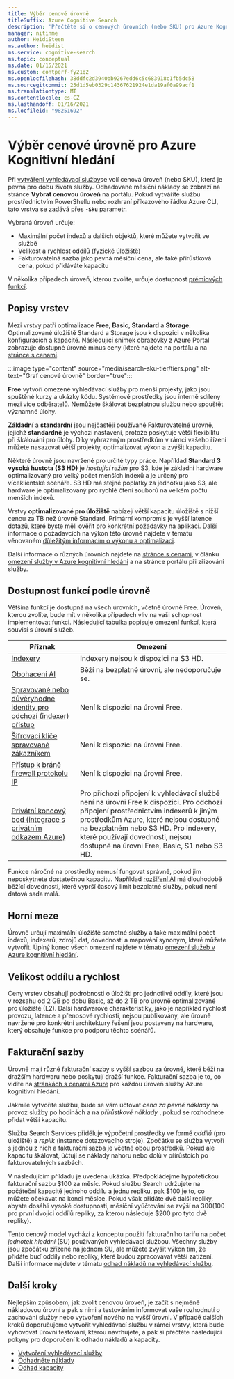 ```yaml
---
title: Výběr cenové úrovně
titleSuffix: Azure Cognitive Search
description: 'Přečtěte si o cenových úrovních (nebo SKU) pro Azure Kognitivní hledání. Vyhledávací službu je možné zřídit na těchto úrovních: Free, Basic a Standard. Úroveň Standard je k dispozici v různých konfiguracích prostředků a úrovních kapacity.'
manager: nitinme
author: HeidiSteen
ms.author: heidist
ms.service: cognitive-search
ms.topic: conceptual
ms.date: 01/15/2021
ms.custom: contperf-fy21q2
ms.openlocfilehash: 38ddfc2d3940bb9267edd6c5c683918c1fb5dc58
ms.sourcegitcommit: 25d1d5eb0329c14367621924e1da19af0a99acf1
ms.translationtype: MT
ms.contentlocale: cs-CZ
ms.lasthandoff: 01/16/2021
ms.locfileid: "98251692"
---
```

# <a name="choose-a-pricing-tier-for-azure-cognitive-search"></a>Výběr cenové úrovně pro Azure Kognitivní hledání

Při [vytváření vyhledávací služby](search-create-service-portal.md)se volí cenová úroveň (nebo SKU), která je pevná pro dobu života služby. Odhadované měsíční náklady se zobrazí na stránce **Vybrat cenovou úroveň** na portálu. Pokud vytváříte službu prostřednictvím PowerShellu nebo rozhraní příkazového řádku Azure CLI, tato vrstva se zadává přes **`-Sku`** parametr.

Vybraná úroveň určuje:

+ Maximální počet indexů a dalších objektů, které můžete vytvořit ve službě
+ Velikost a rychlost oddílů (fyzické úložiště)
+ Fakturovatelná sazba jako pevná měsíční cena, ale také přírůstková cena, pokud přidáváte kapacitu

V několika případech úroveň, kterou zvolíte, určuje dostupnost [prémiových funkcí](#premium-features).

## <a name="tier-descriptions"></a>Popisy vrstev

Mezi vrstvy patří optimalizace **Free**, **Basic**, **Standard** a **Storage**. Optimalizované úložiště Standard a Storage jsou k dispozici v několika konfiguracích a kapacitě. Následující snímek obrazovky z Azure Portal zobrazuje dostupné úrovně minus ceny (které najdete na portálu a na [stránce s cenami](https://azure.microsoft.com/pricing/details/search/). 

:::image type="content" source="media/search-sku-tier/tiers.png" alt-text="Graf cenové úrovně" border="true":::

**Free** vytvoří omezené vyhledávací služby pro menší projekty, jako jsou spuštěné kurzy a ukázky kódu. Systémové prostředky jsou interně sdíleny mezi více odběratelů. Nemůžete škálovat bezplatnou službu nebo spouštět významné úlohy.

**Základní** a **standardní** jsou nejčastěji používané Fakturovatelné úrovně, jejichž **standardně** je výchozí nastavení, protože poskytuje větší flexibilitu při škálování pro úlohy. Díky vyhrazeným prostředkům v rámci vašeho řízení můžete nasazovat větší projekty, optimalizovat výkon a zvýšit kapacitu.

Některé úrovně jsou navržené pro určité typy práce. Například **Standard 3 vysoká hustota (S3 HD)** je *hostující režim* pro S3, kde je základní hardware optimalizovaný pro velký počet menších indexů a je určený pro víceklientské scénáře. S3 HD má stejné poplatky za jednotku jako S3, ale hardware je optimalizovaný pro rychlé čtení souborů na velkém počtu menších indexů.

Vrstvy **optimalizované pro úložiště** nabízejí větší kapacitu úložiště s nižší cenou za TB než úrovně Standard. Primární kompromis je vyšší latence dotazů, které byste měli ověřit pro konkrétní požadavky na aplikaci. Další informace o požadavcích na výkon této úrovně najdete v tématu věnovaném [důležitým informacím o výkonu a optimalizaci](search-performance-optimization.md).

Další informace o různých úrovních najdete na [stránce s cenami](https://azure.microsoft.com/pricing/details/search/), v článku [omezení služby v Azure kognitivní hledání](search-limits-quotas-capacity.md) a na stránce portálu při zřizování služby.

<a name="premium-features"></a>

## <a name="feature-availability-by-tier"></a>Dostupnost funkcí podle úrovně

Většina funkcí je dostupná na všech úrovních, včetně úrovně Free. Úroveň, kterou zvolíte, bude mít v několika případech vliv na vaši schopnost implementovat funkci. Následující tabulka popisuje omezení funkcí, která souvisí s úrovní služeb.

| Příznak | Omezení |
|---------|-------------|
| [Indexery](search-indexer-overview.md) | Indexery nejsou k dispozici na S3 HD.  |
| [Obohacení AI](search-security-manage-encryption-keys.md) | Běží na bezplatné úrovni, ale nedoporučuje se. |
| [Spravované nebo důvěryhodné identity pro odchozí (indexer) přístup](search-howto-managed-identities-data-sources.md) | Není k dispozici na úrovni Free.|
| [Šifrovací klíče spravované zákazníkem](search-security-manage-encryption-keys.md) | Není k dispozici na úrovni Free. |
| [Přístup k bráně firewall protokolu IP](service-configure-firewall.md) | Není k dispozici na úrovni Free. |
| [Privátní koncový bod (integrace s privátním odkazem Azure)](service-create-private-endpoint.md) | Pro příchozí připojení k vyhledávací službě není na úrovni Free k dispozici. Pro odchozí připojení prostřednictvím indexerů k jiným prostředkům Azure, které nejsou dostupné na bezplatném nebo S3 HD. Pro indexery, které používají dovednosti, nejsou dostupné na úrovni Free, Basic, S1 nebo S3 HD.|

Funkce náročné na prostředky nemusí fungovat správně, pokud jim neposkytnete dostatečnou kapacitu. Například [rozšíření AI](cognitive-search-concept-intro.md) má dlouhodobě běžící dovednosti, které vyprší časový limit bezplatné služby, pokud není datová sada malá.

## <a name="upper-limits"></a>Horní meze

Úrovně určují maximální úložiště samotné služby a také maximální počet indexů, indexerů, zdrojů dat, dovednosti a mapování synonym, které můžete vytvořit. Úplný konec všech omezení najdete v tématu [omezení služeb v Azure kognitivní hledání](search-limits-quotas-capacity.md). 

## <a name="partition-size-and-speed"></a>Velikost oddílu a rychlost

Ceny vrstev obsahují podrobnosti o úložišti pro jednotlivé oddíly, které jsou v rozsahu od 2 GB po dobu Basic, až do 2 TB pro úrovně optimalizované pro úložiště (L2). Další hardwarové charakteristiky, jako je například rychlost provozu, latence a přenosové rychlosti, nejsou publikovány, ale úrovně navržené pro konkrétní architektury řešení jsou postaveny na hardwaru, který obsahuje funkce pro podporu těchto scénářů.

## <a name="billing-rates"></a>Fakturační sazby

Úrovně mají různé fakturační sazby s vyšší sazbou za úrovně, které běží na dražším hardwaru nebo poskytují dražší funkce. Fakturační sazba je to, co vidíte na [stránkách s cenami Azure](https://azure.microsoft.com/pricing/details/search/) pro každou úroveň služby Azure kognitivní hledání.

Jakmile vytvoříte službu, bude se vám účtovat *cena za pevné náklady* na provoz služby po hodinách a na *přírůstkové náklady* , pokud se rozhodnete přidat větší kapacitu.

Služba Search Services přiděluje výpočetní prostředky ve formě *oddílů* (pro úložiště) a *replik* (instance dotazovacího stroje). Zpočátku se služba vytvoří s jednou z nich a fakturační sazba je včetně obou prostředků. Pokud ale kapacitu škálovat, účtují se náklady nahoru nebo dolů v přírůstcích po fakturovatelných sazbách.

V následujícím příkladu je uvedena ukázka. Předpokládejme hypotetickou fakturační sazbu $100 za měsíc. Pokud službu Search udržujete na počáteční kapacitě jednoho oddílu a jednu repliku, pak $100 je to, co můžete očekávat na konci měsíce. Pokud však přidáte dvě další repliky, abyste dosáhli vysoké dostupnosti, měsíční vyúčtování se zvýší na $300 ($100 pro první dvojici oddílů repliky, za kterou následuje $200 pro tyto dvě repliky).

Tento cenový model vychází z konceptu použití fakturačního tarifu na počet *jednotek hledání* (SU) používaných vyhledávací službou. Všechny služby jsou zpočátku zřízené na jednom SU, ale můžete zvýšit výkon tím, že přidáte buď oddíly nebo repliky, které budou zpracovávat větší zatížení. Další informace najdete v tématu [odhad nákladů na vyhledávací službu](search-sku-manage-costs.md).

## <a name="next-steps"></a>Další kroky

Nejlepším způsobem, jak zvolit cenovou úroveň, je začít s nejméně nákladovou úrovní a pak s nimi a testováním informovat vaše rozhodnutí o zachování služby nebo vytvoření nového na vyšší úrovni. V případě dalších kroků doporučujeme vytvořit vyhledávací službu v rámci vrstvy, která bude vyhovovat úrovni testování, kterou navrhujete, a pak si přečtěte následující pokyny pro doporučení k odhadu nákladů a kapacity.

+ [Vytvoření vyhledávací služby](search-create-service-portal.md)
+ [Odhadněte náklady](search-sku-manage-costs.md)
+ [Odhad kapacity](search-sku-manage-costs.md)